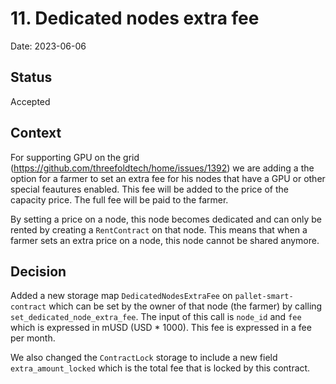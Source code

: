 # 11. Dedicated nodes extra fee

Date: 2023-06-06

## Status

Accepted

## Context

For supporting GPU on the grid (https://github.com/threefoldtech/home/issues/1392) we are adding a the option for a farmer to set an extra fee for his nodes that have a GPU or other special feautures enabled. This fee will be added to the price of the capacity price. The full fee will be paid to the farmer.

By setting a price on a node, this node becomes dedicated and can only be rented by creating a `RentContract` on that node. This means that when a farmer sets an extra price on a node, this node cannot be shared anymore.

## Decision

Added a new storage map `DedicatedNodesExtraFee` on `pallet-smart-contract` which can be set by the owner of that node (the farmer) by calling `set_dedicated_node_extra_fee`. 
The input of this call is `node_id` and `fee` which is expressed in mUSD (USD * 1000). This fee is expressed in a fee per month.

We also changed the `ContractLock` storage to include a new field `extra_amount_locked` which is the total fee that is locked by this contract.
